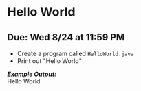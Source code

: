 # Hello World

## Due: Wed 8/24 at 11:59 PM

- Create a program called `HelloWorld.java`
- Print out "Hello World" 

***Example Output:***\
Hello World
